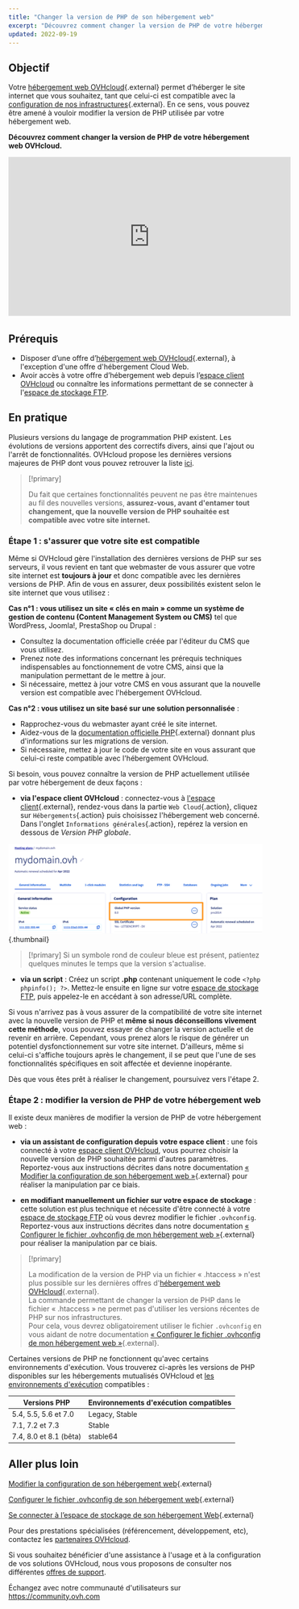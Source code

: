```yaml
---
title: "Changer la version de PHP de son hébergement web"
excerpt: "Découvrez comment changer la version de PHP de votre hébergement web OVHcloud"
updated: 2022-09-19
---
```


## Objectif

Votre [hébergement web OVHcloud](https://www.ovhcloud.com/fr-ca/web-hosting/){.external} permet d’héberger le site internet que vous souhaitez, tant que celui-ci est compatible avec la [configuration de nos infrastructures](https://webhosting-infos.hosting.ovh.net){.external}. En ce sens, vous pouvez être amené à vouloir modifier la version de PHP utilisée par votre hébergement web.

**Découvrez comment changer la version de PHP de votre hébergement web OVHcloud.**

<iframe width="560" height="315" src="https://www.youtube-nocookie.com/embed/X31MNMLw064" title="YouTube video player" frameborder="0" allow="accelerometer; autoplay; clipboard-write; encrypted-media; gyroscope; picture-in-picture; web-share" allowfullscreen></iframe>

## Prérequis

- Disposer d’une offre d’[hébergement web OVHcloud](https://www.ovhcloud.com/fr-ca/web-hosting/){.external}, à l'exception d'une offre d'hébergement Cloud Web.
- Avoir accès à votre offre d’hébergement web depuis l’[espace client OVHcloud](https://ca.ovh.com/auth/?action=gotomanager&from=https://www.ovh.com/ca/fr/&ovhSubsidiary=qc) ou connaître les informations permettant de se connecter à l'[espace de stockage FTP](/pages/web_cloud/web_hosting/ftp_connection). 

## En pratique

Plusieurs versions du langage de programmation PHP existent. Les évolutions de versions apportent des correctifs divers, ainsi que l'ajout ou l'arrêt de fonctionnalités. OVHcloud propose les dernières versions majeures de PHP dont vous pouvez retrouver la liste [ici](https://www.ovhcloud.com/fr-ca/web-hosting/uc-programming-language/). 

> [!primary]
>
> Du fait que certaines fonctionnalités peuvent ne pas être maintenues au fil des nouvelles versions, **assurez-vous, avant d'entamer tout changement, que la nouvelle version de PHP souhaitée est compatible avec votre site internet.**
>

### Étape 1 : s'assurer que votre site est compatible

Même si OVHcloud gère l'installation des dernières versions de PHP sur ses serveurs, il vous revient en tant que webmaster de vous assurer que votre site internet est **toujours à jour** et donc compatible avec les dernières versions de PHP. Afin de vous en assurer, deux possibilités existent selon le site internet que vous utilisez :

**Cas n°1 : vous utilisez un site « clés en main » comme un système de gestion de contenu (Content Management System ou CMS)** tel que WordPress, Joomla!, PrestaShop ou Drupal : 

- Consultez la documentation officielle créée par l'éditeur du CMS que vous utilisez.
- Prenez note des informations concernant les prérequis techniques indispensables au fonctionnement de votre CMS, ainsi que la manipulation permettant de le mettre à jour.
- Si nécessaire, mettez à jour votre CMS en vous assurant que la nouvelle version est compatible avec l'hébergement OVHcloud.

**Cas n°2 : vous utilisez un site basé sur une solution personnalisée** : 

- Rapprochez-vous du webmaster ayant créé le site internet.
- Aidez-vous de la [documentation officielle PHP](http://php.net/manual/en/appendices.php){.external} donnant plus d'informations sur les migrations de version.
- Si nécessaire, mettez à jour le code de votre site en vous assurant que celui-ci reste compatible avec l'hébergement OVHcloud.

Si besoin, vous pouvez connaître la version de PHP actuellement utilisée par votre hébergement de deux façons :

- **via l'espace client OVHcloud** : connectez-vous à [l'espace client](https://ca.ovh.com/auth/?action=gotomanager&from=https://www.ovh.com/ca/fr/&ovhSubsidiary=qc){.external}, rendez-vous dans la partie `Web Cloud`{.action}, cliquez sur `Hébergements`{.action} puis choisissez l'hébergement web concerné. Dans l'onglet `Informations générales`{.action}, repérez la version en dessous de *Version PHP globale*. 

![phpversion](images/change-php-version-step1.png){.thumbnail}

> [!primary]
> Si un symbole rond de couleur bleue est présent, patientez quelques minutes le temps que la version s'actualise.
> 

- **via un script** : Créez un script **.php** contenant uniquement le code `<?php phpinfo(); ?>`. Mettez-le ensuite en ligne sur votre [espace de stockage FTP](/pages/web_cloud/web_hosting/ftp_connection), puis appelez-le en accédant à son adresse/URL complète.

Si vous n'arrivez pas à vous assurer de la compatibilité de votre site internet avec la nouvelle version de PHP et **même si nous déconseillons vivement cette méthode**, vous pouvez essayer de changer la version actuelle et de revenir en arrière. Cependant, vous prenez alors le risque de générer un potentiel dysfonctionnement sur votre site internet. D'ailleurs, même si celui-ci s'affiche toujours après le changement, il se peut que l'une de ses fonctionnalités spécifiques en soit affectée et devienne inopérante. 

Dès que vous êtes prêt à réaliser le changement, poursuivez vers l'étape 2.

### Étape 2 : modifier la version de PHP de votre hébergement web

Il existe deux manières de modifier la version de PHP de votre hébergement web :

- **via un assistant de configuration depuis votre espace client** : une fois connecté à votre [espace client OVHcloud](https://ca.ovh.com/auth/?action=gotomanager&from=https://www.ovh.com/ca/fr/&ovhSubsidiary=qc), vous pourrez choisir la nouvelle version de PHP souhaitée parmi d'autres paramètres. Reportez-vous aux instructions décrites dans notre documentation [« Modifier la configuration de son hébergement web »](/pages/web_cloud/web_hosting/php_configure_php_on_your_web_hosting_2014){.external} pour réaliser la manipulation par ce biais.

- **en modifiant manuellement un fichier sur votre espace de stockage** : cette solution est plus technique et nécessite d'être connecté à votre [espace de stockage FTP](/pages/web_cloud/web_hosting/ftp_connection) où vous devrez modifier le fichier `.ovhconfig`. Reportez-vous aux instructions décrites dans notre documentation [« Configurer le fichier .ovhconfig de mon hébergement web »](/pages/web_cloud/web_hosting/php_configure_php_on_your_web_hosting_2014){.external} pour réaliser la manipulation par ce biais.

> [!primary]
>
> La modification de la version de PHP via un fichier « .htaccess » n'est plus possible sur les dernières offres d'[hébergement web OVHcloud](https://www.ovhcloud.com/fr-ca/web-hosting/){.external}.<br>
> La commande permettant de changer la version de PHP dans le fichier « .htaccess » ne permet pas d'utiliser les versions récentes de PHP sur nos infrastructures.<br>
> Pour cela, vous devrez obligatoirement utiliser le fichier `.ovhconfig` en vous aidant de notre documentation [« Configurer le fichier .ovhconfig de mon hébergement web »](/pages/web_cloud/web_hosting/php_configure_php_on_your_web_hosting_2014){.external}.
>

Certaines versions de PHP ne fonctionnent qu'avec certains environnements d'exécution. Vous trouverez ci-après les versions de PHP disponibles sur les hébergements mutualisés OVHcloud et [les environnements d'exécution](/pages/web_cloud/web_hosting/php_configure_php_on_your_web_hosting_2014) compatibles :

|Versions PHP|Environnements d'exécution compatibles|
|---|---|
|5.4, 5.5, 5.6 et 7.0|Legacy, Stable|
|7.1, 7.2 et 7.3|Stable|
|7.4, 8.0 et 8.1 (bêta)|stable64|

## Aller plus loin

[Modifier la configuration de son hébergement web](/pages/web_cloud/web_hosting/php_configure_php_on_your_web_hosting_2014){.external}

[Configurer le fichier .ovhconfig de son hébergement web](/pages/web_cloud/web_hosting/php_configure_php_on_your_web_hosting_2014){.external}

[Se connecter à l’espace de stockage de son hébergement Web](/pages/web_cloud/web_hosting/ftp_connection){.external}

Pour des prestations spécialisées (référencement, développement, etc), contactez les [partenaires OVHcloud](https://partner.ovhcloud.com/fr-ca/directory/).

Si vous souhaitez bénéficier d'une assistance à l'usage et à la configuration de vos solutions OVHcloud, nous vous proposons de consulter nos différentes [offres de support](https://www.ovhcloud.com/fr-ca/support-levels/).

Échangez avec notre communauté d'utilisateurs sur <https://community.ovh.com>
